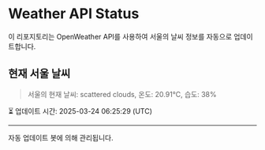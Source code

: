 
# Weather API Status

이 리포지토리는 OpenWeather API를 사용하여 서울의 날씨 정보를 자동으로 업데이트합니다.

## 현재 서울 날씨
> 서울의 현재 날씨: scattered clouds, 온도: 20.91°C, 습도: 38%

⏳ 업데이트 시간: 2025-03-24 06:25:29 (UTC)

---
자동 업데이트 봇에 의해 관리됩니다.
